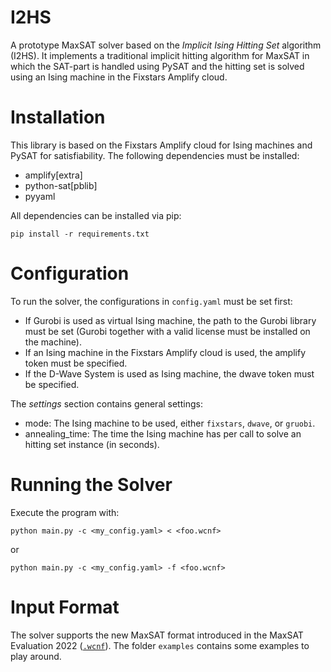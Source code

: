 # I2HS
A prototype MaxSAT solver based on the *Implicit Ising Hitting Set*
algorithm (I2HS). It implements a traditional implicit hitting
algorithm for MaxSAT in which the SAT-part is handled using PySAT and
the hitting set is solved using an Ising machine in the Fixstars Amplify cloud.

# Installation

This library is based on the Fixstars Amplify cloud for Ising
machines and PySAT for satisfiability. The following dependencies must
be installed:
- amplify[extra]
- python-sat[pblib]
- pyyaml

All dependencies can be installed via pip:
```
pip install -r requirements.txt
```

# Configuration

To run the solver, the configurations in `config.yaml` must be set
first:
- If Gurobi is used as virtual Ising machine, the path to the Gurobi
  library must be set (Gurobi together with a valid license must be
  installed on the machine).
- If an Ising machine in the Fixstars Amplify cloud is used, the
  amplify token must be specified.
- If the D-Wave System is used as Ising machine, the
  dwave token must be specified.
  
The *settings* section contains general settings:
- mode: The Ising machine to be used, either `fixstars`, `dwave`, or `gruobi`.
- annealing_time: The time the Ising machine has per call to solve an hitting
  set instance (in seconds).

# Running the Solver

Execute the program with:
```
python main.py -c <my_config.yaml> < <foo.wcnf>
```
or
```
python main.py -c <my_config.yaml> -f <foo.wcnf>
```

# Input Format

The solver supports the new MaxSAT format introduced in the MaxSAT
Evaluation 2022 ([`.wcnf`][wcnf]). The folder `examples` contains some
examples to play around.

[wcnf]: https://maxsat-evaluations.github.io/2023/rules.html#input


